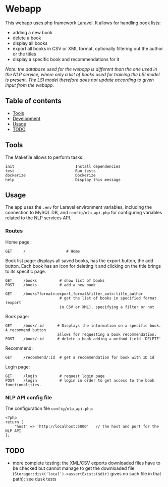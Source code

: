 # Webapp

This webapp uses php framework Laravel. It allows for handling book lists:
- adding a new book
- delete a book
- display all books
- export all books in CSV or XML format, optionally filtering out the author or
the titles
- display a specific book and recommendations for it

_Note: the database used for the webapp is different than the one used in the NLP
service, where only a list of books used for training the LSI model is present.
The LSI model therefore does not update according to given input from the 
webapp._

## Table of contents

- [Tools](#tools)
- [Development](#development)
- [Usage](#usage)
- [TODO](#todo)

## Tools
The Makefile allows to perform tasks:
```
init                           Install dependencies
test                           Run tests
dockerize                      Dockerize
help                           Display this message
```

## Usage

The app uses the `.env` for Laravel environment variables, including the
connection to MySQL DB, and `config/nlp_api.php` for configuring variables
related to the NLP services API.

### Routes

Home page:
```
GET     /                  # Home
```

Book list page: displays all saved books, has the export button, the add
button. Each book has an icon for deleting it and clicking
on the title brings to its specific page.
```
GET     /books          # show list of books
POST    /books          # add a new book

GET     /books?format=:export_format&filter_out=:title_author  
                        # get the list of books in specified format (export 
                        in CSV or XML), specifying a filter or not
```

Book page:
```
GET     /book/:id      # Displays the information on a specific book. A recommend button
                       allows for requesting a book recommendation.
POST    /book/:id      # delete a book adding a method field 'DELETE'           
```

Recommend:
```
GET     /recommend/:id  # get a recommendation for book with ID id
```

Login page:
```
GET     /login          # request login page
POST    /login          # login in order to get access to the book functionalities.
```

### NLP API config file

The configuration file `config/nlp_api.php`: 
```
<?php
return [
    'host' => 'http://localhost:5000'   // the host and port for the NLP API
];
```

## TODO

- more complete testing: the XML/CSV exports downloaded files have to be checked
but cannot manage to get the downloaded file
(`Storage::disk('local')->assertExists($dir)` gives no such file in that path);
see dusk tests


